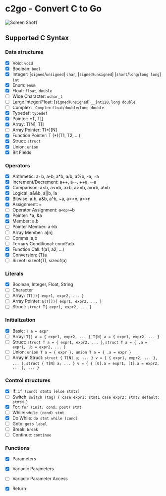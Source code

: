 # c2go - Convert C to Go

![Screen Shot1](https://user-images.githubusercontent.com/396972/160951673-30ec62ae-2981-4cdf-a1ab-bc7fcb6f7475.png)

## Supported C Syntax

### Data structures

- [x] Void: `void`
- [x] Boolean: `bool`
- [x] Integer: [`signed`/`unsigned`] `char`, [`signed`/`unsigned`] [`short`/`long`/`long long`] `int`
- [x] Enum: `enum`
- [x] Float: `float`, `double`
- [ ] Wide Character: `wchar_t`
- [ ] Large Integer/Float: [`signed`/`unsigned`] `__int128`, `long double`
- [ ] Complex: `_Complex` `float`/`double`/`long double`
- [x] Typedef: `typedef`
- [x] Pointer: *T, T[]
- [x] Array: T[N], T[]
- [ ] Array Pointer: T(*)[N]
- [x] Function Pointer: T (*)(T1, T2, ...)
- [x] Struct: `struct`
- [x] Union: `union`
- [x] Bit Fields

### Operators

- [x] Arithmetic: a+b, a-b, a*b, a/b, a%b, -a, +a
- [x] Increment/Decrement: a++, a--, ++a, --a
- [x] Comparison: a<b, a<=b, a>b, a>=b, a==b, a!=b
- [x] Logical: a&&b, a||b, !a
- [x] Bitwise: a|b, a&b, a^b, ~a, a<<n, a>>n
- [x] Assignment: `=`
- [ ] Operator Assignment: a`<op>=`b
- [x] Pointer: *a, &a
- [x] Member: a.b
- [ ] Pointer Member: a->b
- [ ] Array Member: a[n]
- [ ] Comma: a,b
- [ ] Ternary Conditional: cond?a:b
- [x] Function Call: f(a1, a2, ...)
- [x] Conversion: (T)a
- [ ] Sizeof: sizeof(T), sizeof(a)

### Literals

- [x] Boolean, Integer, Float, String
- [ ] Character
- [ ] Array: `(T[]){ expr1, expr2, ... }`
- [ ] Array Pointer: `&(T[]){ expr1, expr2, ... }`
- [ ] Struct: `struct T{ expr1, expr2, ... }`

### Initialization

- [x] Basic: `T a = expr`
- [ ] Array: `T[] a = { expr1, expr2, ... }`, `T[N] a = { expr1, expr2, ... }`
- [ ] Struct: `struct T a = { expr1, expr2, ... }`, `struct T a = { .a = expr1, .b = expr2, ... }`
- [ ] Union: `union T a = { expr }, union T a = { .a = expr }`
- [ ] Array in Struct: `struct { T[N] a; ... } v = { { expr1, expr2, ... }, ... }`, `struct { T[N] a; ... } v = { { [0].a = expr1, [1].a = expr2, ... }, ... }`

### Control structures

- [x] If: `if (cond) stmt1 [else stmt2]`
- [ ] Switch: `switch (tag) { case expr1: stmt1 case expr2: stmt2 default: stmtN }`
- [x] For: `for (init; cond; post) stmt`
- [ ] While: `while (cond) stmt`
- [x] Do While: `do stmt while (cond)`
- [ ] Goto: `goto label`
- [ ] Break: `break`
- [ ] Continue: `continue`

### Functions

- [x] Parameters
- [x] Variadic Parameters
- [ ] Variadic Parameter Access
- [x] Return

